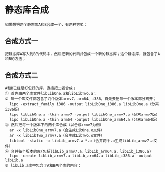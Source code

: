 # 静态库合成  
    如果想把两个静态库A和B合成一个，有两种方式；
## 合成方式一  
    把静态库A写入到B的代码中，然后把新的代码打包成一个新的静态库；这个静态库，就包含了A和B的方法；  
    
## 合成方式二
    A和B已经是打包好的库，直接把二者合成；
    ① 首先由两个库文件libLibOne.a和libLibTwo.a；  
    ② 每一个库文件都包含了几个版本armv7、arm64、i386，首先要把每一个版本都分离开；  
      lipo -extract_family i386 -output libLibOne_i386.a libLibOne.a（分离i386版）
      lipo libLibOne.a -thin armv7 -output libLibOne_armv7.a（分离armv7版）
      lipo libLibOne.a -thin arm64 -output libLibOne_arm64.a（分离arm64版）
    ③ 然后把每一个版本下的两个库合成（以合成armv7为例）
      ar -x libLibOne_armv7.a（会生成LibOne.o文件）
      ar -x libLibTwo_armv7.a（会生成LibTwo.o文件）
      libtool -static -o libLib_armv7.a *.o（合并两个.o生成libLib_armv7.a文件）
    ④ 合并每个版本的库(包括libLib_armv7.a，libLib_arm64.a，libLib_i386.a)
      lipo -create libLib_armv7.a libLib_arm64.a libLib_i386.a -output libLib.a
    ⑤ libLib.a库中包含了A和B两个库的内容；
